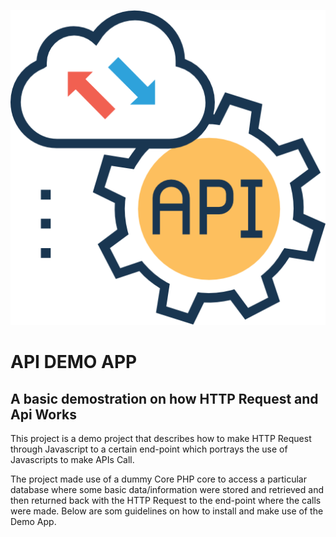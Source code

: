 ![Package version](https://github.com/destinybravos/api_demo/blob/master/img/api_img.png)

# API DEMO APP
## A basic demostration on how HTTP Request and Api Works

This project is a demo project that describes how to make HTTP Request through Javascript to a certain end-point which portrays the use of Javascripts to make APIs Call.

The project made use of a dummy Core PHP core to access a particular database where some basic data/information were stored and retrieved and then returned back with the HTTP Request to the end-point where the calls were made. Below are som guidelines on how to install and make use of the Demo App. 